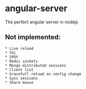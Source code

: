 # angular-server
The perfect angular server in nodejs

## Not implemented:
    * Live reload
    * SSL
    * SPDY
    * Redis sockets
    * Mongo distributed sessions
    * Client list
    * Gracefull reload on config change
    * Sync sessions
    * Share mouse
    
